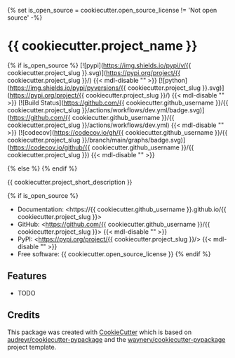 {% set is_open_source = cookiecutter.open_source_license != 'Not open source' -%}

# {{ cookiecutter.project_name }}

{% if is_open_source %}
[![pypi](https://img.shields.io/pypi/v/{{ cookiecutter.project_slug }}.svg)](https://pypi.org/project/{{ cookiecutter.project_slug }}/) {{< mdl-disable "<!-- markdownlint-disable MD034 -->" >}}
[![python](https://img.shields.io/pypi/pyversions/{{ cookiecutter.project_slug }}.svg)](https://pypi.org/project/{{ cookiecutter.project_slug }}/) {{< mdl-disable "<!-- markdownlint-disable MD034 -->" >}}
[![Build Status](https://github.com/{{ cookiecutter.github_username }}/{{ cookiecutter.project_slug }}/actions/workflows/dev.yml/badge.svg)](https://github.com/{{ cookiecutter.github_username }}/{{ cookiecutter.project_slug }}/actions/workflows/dev.yml) {{< mdl-disable "<!-- markdownlint-disable MD034 -->" >}}
[![codecov](https://codecov.io/gh/{{ cookiecutter.github_username }}/{{ cookiecutter.project_slug }}/branch/main/graphs/badge.svg)](https://codecov.io/github/{{ cookiecutter.github_username }}/{{ cookiecutter.project_slug }}) {{< mdl-disable "<!-- markdownlint-disable MD034 -->" >}}

{% else %}
{% endif %}

{{ cookiecutter.project_short_description }}

{% if is_open_source %}

* Documentation: <https://{{ cookiecutter.github_username }}.github.io/{{ cookiecutter.project_slug }}>
* GitHub: <https://github.com/{{ cookiecutter.github_username }}/{{ cookiecutter.project_slug }}> {{< mdl-disable "<!-- markdownlint-disable MD034 -->" >}}
* PyPI: <https://pypi.org/project/{{ cookiecutter.project_slug }}/> {{< mdl-disable "<!-- markdownlint-disable MD034 -->" >}}
* Free software: {{ cookiecutter.open_source_license }}
{% endif %}

## Features

* TODO

## Credits

This package was created with [CookieCutter](https://github.com/euanmason/cookiecutter-pypackage) which is based on [audreyr/cookiecutter-pypackage](https://github.com/audreyr/cookiecutter) and the [waynerv/cookiecutter-pypackage](https://github.com/waynerv/cookiecutter-pypackage) project template.
